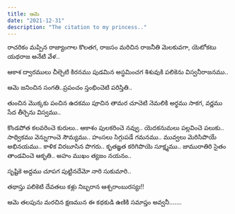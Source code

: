 ```yaml
---
title: ఆమె
date: "2021-12-31"
description: "The citation to my princess.."
---
```


రాచరికం మప్పిన రాజ్యాంగాల కొలతగ,
రాజసం మరిచిన రాజనీతి మెలకువగా,
యెటోకటు యథరాజ అనేటి వేళ..

ఆకాశ ద్వారములు చీల్చెటి కిరనము పుడమిన అస్థమించగ శిశువుకి పలికెను విస్వనీరాజనము..

ఆమె జనించిన సంగతి..ప్రపంచం స్తంభించెటి పరిస్తితి..

తుంచిన మొక్కకు పంచిన ఉదకము పూచిన తామర చూచెటి నెమలికి అర్థము సాకగ, వర్ణము సేద తీర్చెను విస్వము..

కొండపోత కలవరించె కురులు..
ఆకాశం పులకరించె నవ్వు..
యెదకనుమలు పల్లవించె పలుకు..
సాథ్వికము వెన్నుగాంచె సౌమ్యము..
హంసలు సిగ్గుపడే గమనము..
మువ్వలు మెరిసిపొయే అభినయము..
కాళిక విరబూసిన పొగరు..
కృతఙ్ఞత కరిగిపొయె సూక్ష్మము..
జామురాతిరి సైతం తాండవించె ఆకృతి..
అహం ముఖం త్యజం నయనం..

సృష్టికె అద్దము చూపగ పుట్టినదేమో నారి సుకుమారి..

తథాస్తు పలికెటి దేవతలు కళ్లు నిబ్బరాన ఆశ్చరాంబురస్యః!!

ఆమె తలపును మరచిన క్షణమున ఈ కథకుడి ఉణికి సమాప్తం అవ్వనీ.......
